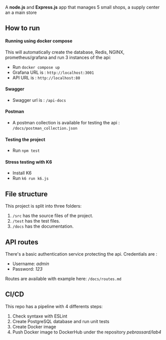 A **node.js** and **Express.js** app that manages 5 small shops, a supply center an a main store

## How to run

#### Running using docker compose
This will automatically create the database, Redis, NGINX, prometheus/grafana and run 3 instances of the api:
- Run `docker compose up`
- Grafana URL is : `http://localhost:3001`
- API URL is : `http://localhost:80`

#### Swagger
- Swagger url is : `/api-docs`

#### Postman
- A postman collection is available for testing the api : `/docs/postman_collection.json`

#### Testing the project
- Run `npm test`

#### Stress testing with K6

- Install K6
- Run `k6 run k6.js`

## File structure
This project is split into three folders:

1. `/src` has the source files of the project.
2. `/test` has the test files.
3. `/docs` has the documentation.

## API routes
There's a basic authentication service protecting the api. Credentials are :
- Username: *admin*
- Password: *123*

Routes are available with example here: `/docs/routes.md`

## CI/CD
This repo has a pipeline with 4 differents steps:

1. Check syntaxe with ESLint
2. Create PostgreSQL database and run unit tests
3. Create Docker image
4. Push Docker image to DockerHub under the repository *pebrassard/lab4*
